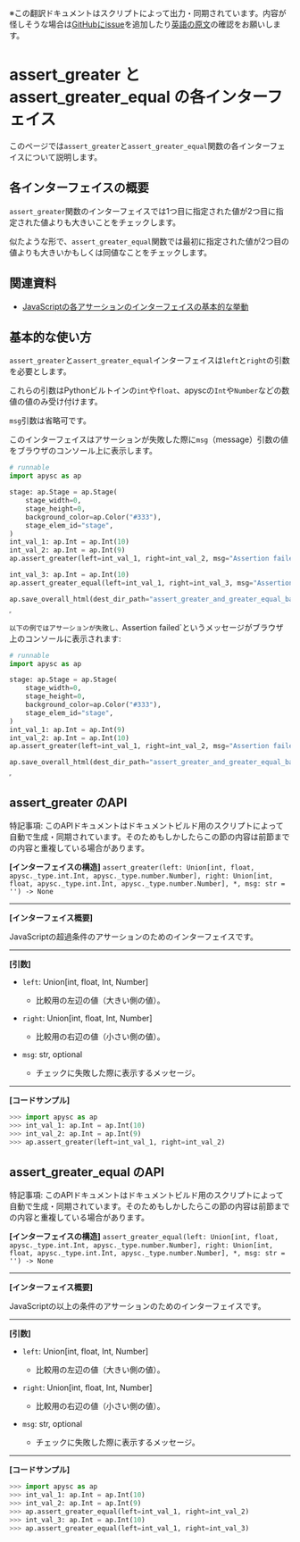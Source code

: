 <span class="inconspicuous-txt">※この翻訳ドキュメントはスクリプトによって出力・同期されています。内容が怪しそうな場合は<a href="https://github.com/simon-ritchie/apysc/issues" target="_blank">GitHubにissue</a>を追加したり[英語の原文](https://simon-ritchie.github.io/apysc/en/assert_greater_and_greater_equal.html)の確認をお願いします。</span>

# assert_greater と assert_greater_equal の各インターフェイス

このページでは`assert_greater`と`assert_greater_equal`関数の各インターフェイスについて説明します。

## 各インターフェイスの概要

`assert_greater`関数のインターフェイスでは1つ目に指定された値が2つ目に指定された値よりも大きいことをチェックします。

似たような形で、`assert_greater_equal`関数では最初に指定された値が2つ目の値よりも大きいかもしくは同値なことをチェックします。

## 関連資料

- [JavaScriptの各アサーションのインターフェイスの基本的な挙動](jp_assertion_basic_behavior.md)

## 基本的な使い方

`assert_greater`と`assert_greater_equal`インターフェイスは`left`と`right`の引数を必要とします。

これらの引数はPythonビルトインの`int`や`float`、apyscの`Int`や`Number`などの数値の値のみ受け付けます。

`msg`引数は省略可です。

このインターフェイスはアサーションが失敗した際に`msg`（message）引数の値をブラウザのコンソール上に表示します。

```py
# runnable
import apysc as ap

stage: ap.Stage = ap.Stage(
    stage_width=0,
    stage_height=0,
    background_color=ap.Color("#333"),
    stage_elem_id="stage",
)
int_val_1: ap.Int = ap.Int(10)
int_val_2: ap.Int = ap.Int(9)
ap.assert_greater(left=int_val_1, right=int_val_2, msg="Assertion failed")

int_val_3: ap.Int = ap.Int(10)
ap.assert_greater_equal(left=int_val_1, right=int_val_3, msg="Assertion failed")

ap.save_overall_html(dest_dir_path="assert_greater_and_greater_equal_basic_usage_1/")
```

<iframe src="static/assert_greater_and_greater_equal_basic_usage_1/index.html" width="0" height="0"></iframe>

`以下の例ではアサーションが失敗し、`Assertion failed`というメッセージがブラウザ上のコンソールに表示されます:

```py
# runnable
import apysc as ap

stage: ap.Stage = ap.Stage(
    stage_width=0,
    stage_height=0,
    background_color=ap.Color("#333"),
    stage_elem_id="stage",
)
int_val_1: ap.Int = ap.Int(9)
int_val_2: ap.Int = ap.Int(10)
ap.assert_greater(left=int_val_1, right=int_val_2, msg="Assertion failed")

ap.save_overall_html(dest_dir_path="assert_greater_and_greater_equal_basic_usage_2/")
```

<iframe src="static/assert_greater_and_greater_equal_basic_usage_2/index.html" width="0" height="0"></iframe>

## assert_greater のAPI

<span class="inconspicuous-txt">特記事項: このAPIドキュメントはドキュメントビルド用のスクリプトによって自動で生成・同期されています。そのためもしかしたらこの節の内容は前節までの内容と重複している場合があります。</span>

**[インターフェイスの構造]** `assert_greater(left: Union[int, float, apysc._type.int.Int, apysc._type.number.Number], right: Union[int, float, apysc._type.int.Int, apysc._type.number.Number], *, msg: str = '') -> None`<hr>

**[インターフェイス概要]**

JavaScriptの超過条件のアサーションのためのインターフェイスです。<hr>

**[引数]**

- `left`: Union[int, float, Int, Number]
  - 比較用の左辺の値（大きい側の値）。

- `right`: Union[int, float, Int, Number]
  - 比較用の右辺の値（小さい側の値）。

- `msg`: str, optional
  - チェックに失敗した際に表示するメッセージ。

<hr>

**[コードサンプル]**

```py
>>> import apysc as ap
>>> int_val_1: ap.Int = ap.Int(10)
>>> int_val_2: ap.Int = ap.Int(9)
>>> ap.assert_greater(left=int_val_1, right=int_val_2)
```

## assert_greater_equal のAPI

<span class="inconspicuous-txt">特記事項: このAPIドキュメントはドキュメントビルド用のスクリプトによって自動で生成・同期されています。そのためもしかしたらこの節の内容は前節までの内容と重複している場合があります。</span>

**[インターフェイスの構造]** `assert_greater_equal(left: Union[int, float, apysc._type.int.Int, apysc._type.number.Number], right: Union[int, float, apysc._type.int.Int, apysc._type.number.Number], *, msg: str = '') -> None`<hr>

**[インターフェイス概要]**

JavaScriptの以上の条件のアサーションのためのインターフェイスです。<hr>

**[引数]**

- `left`: Union[int, float, Int, Number]
  - 比較用の左辺の値（大きい側の値）。

- `right`: Union[int, float, Int, Number]
  - 比較用の右辺の値（小さい側の値）。

- `msg`: str, optional
  - チェックに失敗した際に表示するメッセージ。

<hr>

**[コードサンプル]**

```py
>>> import apysc as ap
>>> int_val_1: ap.Int = ap.Int(10)
>>> int_val_2: ap.Int = ap.Int(9)
>>> ap.assert_greater_equal(left=int_val_1, right=int_val_2)
>>> int_val_3: ap.Int = ap.Int(10)
>>> ap.assert_greater_equal(left=int_val_1, right=int_val_3)
```